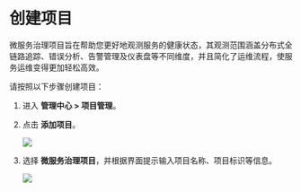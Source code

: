 # 创建项目

微服务治理项目旨在帮助您更好地观测服务的健康状态，其观测范围涵盖分布式全链路追踪、错误分析、告警管理及仪表盘等不同维度，并且简化了运维流程，使服务运维变得更加轻松高效。

请按照以下步骤创建项目：

1. 进入 **管理中心 > 项目管理**。

2. 点击 **添加项目**。

   ![](https://terminus-paas.oss-cn-hangzhou.aliyuncs.com/paas-doc/2021/08/18/9c0754ff-0be7-4a30-84b9-d7fc22aa1fa8.png)

3. 选择 **微服务治理项目**，并根据界面提示输入项目名称、项目标识等信息。

   ![](https://terminus-paas.oss-cn-hangzhou.aliyuncs.com/paas-doc/2021/08/18/241bb07e-e297-4996-a612-7b79c71d695c.png)


